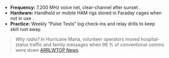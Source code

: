 - **Frequency:** 7.200 MHz voice net, clear-channel after sunset .  
- **Hardware:** Handheld or mobile HAM rigs stored in Faraday cages when not in use .  
- **Practice:** Weekly “Pulse Tests” log check-ins and relay drills to keep skill rust away.  
> _Why radio?_ In Hurricane Maria, volunteer operators moved hospital-status traffic and family messages when 98 % of conventional comms were down [ARRL](https://www.arrl.org/files/file/Public%20Service/ARES/2017%20Hurricane%20Season%20AAR.pdf?utm_source=chatgpt.com)[WTOP News](https://wtop.com/national/2017/09/puerto-rico-bound-ham-radio-operators-relay-hurricane-survivor-info/?utm_source=chatgpt.com).